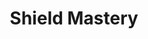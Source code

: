 ---
title: "Shield Mastery"
canonical: "skill/shield-mastery"
canonical_title: "Paladin Loresheet"
lists:
    - paladin-loresheet
tier: 2
min_type: "paladin-x/all"
osp_cost: 20
---